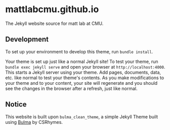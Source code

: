 # mattlabcmu.github.io

The Jekyll website source for matt lab at CMU.

## Development

To set up your environment to develop this theme, run `bundle install`.

Your theme is set up just like a normal Jekyll site! To test your theme, run `bundle exec jekyll serve` and open your browser at `http://localhost:4000`. This starts a Jekyll server using your theme. Add pages, documents, data, etc. like normal to test your theme's contents. As you make modifications to your theme and to your content, your site will regenerate and you should see the changes in the browser after a refresh, just like normal.

## Notice

This website is built upon `bulma_clean_theme`, a simple Jekyll Theme built using [Bulma](https://bulma.io/) by CSRhymes.
